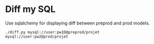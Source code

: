 # Diff my SQL

Use sqlalchemy for displaying diff between preprod and prod models.

```
./diff.py mysql://user:pw1D@preprod/projet mysql://user:pw2@prod/projet
```

